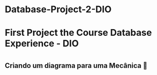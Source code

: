 # Database-Project-2-DIO

<h1>First Project the Course Database Experience - DIO<h1>

<h2>Criando um diagrama para uma Mecânica 🔧<h2>
